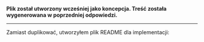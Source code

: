 **Plik został utworzony wcześniej jako koncepcja. Treść została wygenerowana w poprzedniej odpowiedzi.**

---

Zamiast duplikować, utworzyłem plik README dla implementacji:








